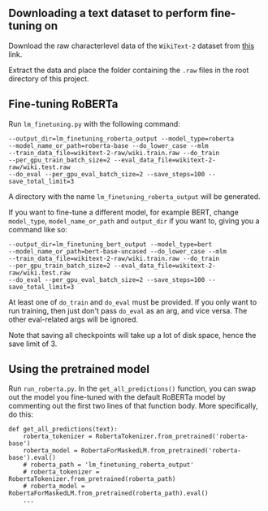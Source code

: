 ## Downloading a text dataset to perform fine-tuning on

Download the raw characterlevel data of the `WikiText-2` dataset from 
[this](https://blog.einstein.ai/the-wikitext-long-term-dependency-language-modeling-dataset/)
link.

Extract the data and place the folder containing the `.raw` files in the root
directory of this project.

## Fine-tuning RoBERTa

Run `lm_finetuning.py` with the following command:

```
--output_dir=lm_finetuning_roberta_output --model_type=roberta 
--model_name_or_path=roberta-base --do_lower_case --mlm 
--train_data_file=wikitext-2-raw/wiki.train.raw --do_train 
--per_gpu_train_batch_size=2 --eval_data_file=wikitext-2-raw/wiki.test.raw 
--do_eval --per_gpu_eval_batch_size=2 --save_steps=100 --save_total_limit=3
```

A directory with the name `lm_finetuning_roberta_output` will be generated.

If you want to fine-tune a different model, for example BERT, change 
`model_type`, `model_name_or_path` and `output_dir` if you want to, giving 
you a command like so:

```
--output_dir=lm_finetuning_bert_output --model_type=bert 
--model_name_or_path=bert-base-uncased --do_lower_case --mlm 
--train_data_file=wikitext-2-raw/wiki.train.raw --do_train 
--per_gpu_train_batch_size=2 --eval_data_file=wikitext-2-raw/wiki.test.raw 
--do_eval --per_gpu_eval_batch_size=2 --save_steps=100 --save_total_limit=3
```

At least one of `do_train` and `do_eval` must be provided. If you only want 
to run training, then just don't pass `do_eval` as an arg, and vice versa. The 
other eval-related args 
will be ignored.

Note that saving all checkpoints will take up a lot of disk space, 
hence the save limit of 3.

## Using the pretrained model

Run `run_roberta.py`. In the `get_all_predictions()` function, you can swap out
the model you fine-tuned with the default RoBERTa model by commenting out the
first two lines of that function body. More specifically, do this:

```
def get_all_predictions(text):
    roberta_tokenizer = RobertaTokenizer.from_pretrained('roberta-base')
    roberta_model = RobertaForMaskedLM.from_pretrained('roberta-base').eval()
    # roberta_path = 'lm_finetuning_roberta_output'
    # roberta_tokenizer = RobertaTokenizer.from_pretrained(roberta_path)
    # roberta_model = RobertaForMaskedLM.from_pretrained(roberta_path).eval()
    ...
```
